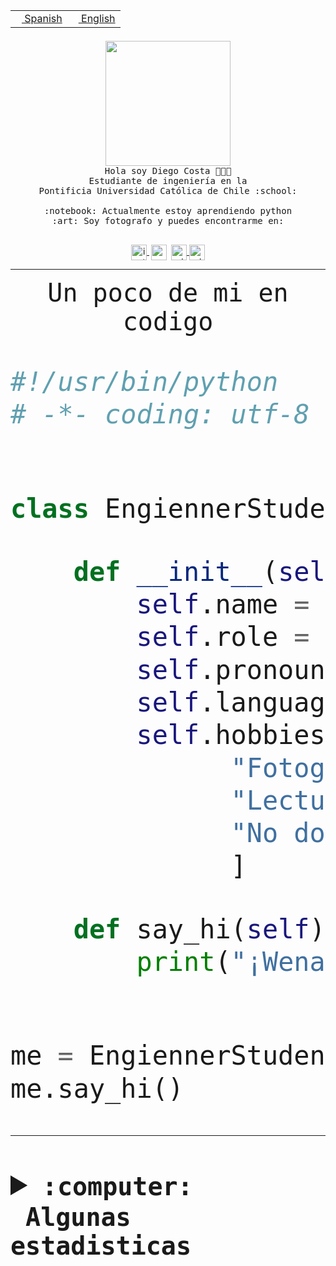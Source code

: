 <table border="0"  align="right">
 <tr><td><a href="README.md"><img src="https://upload.wikimedia.org/wikipedia/commons/thumb/8/89/Bandera_de_Espa%C3%B1a.svg/1200px-Bandera_de_Espa%C3%B1a.svg.png" height="10"> Spanish</a></td>
 <td><a href="README.en.md"><img src="https://upload.wikimedia.org/wikipedia/commons/a/a4/Flag_of_the_United_States.svg" height="10"> English</a></td></tr>
</table><br><br><br>


<p align="center">
  <img src="https://github.com/diegocostares/diegocostares/blob/main/Images/aaa2.gif?raw=true" height="200px" weight="200px">
  <br><samp>
    Hola soy Diego Costa 👨🏻‍💻<br>
    Estudiante de ingeniería en la <br>
    Pontificia Universidad Católica de Chile :school:<br>
  <br>
    :notebook: Actualmente estoy aprendiendo python <br>
    :art: Soy fotografo y puedes encontrarme en: <br>
  <br></samp>
  
</p>

<p align="center">
   <a href="https://instagram.com/diegocosta_no" target="blank">
    <img 
    align="center" src="https://cdn.jsdelivr.net/npm/simple-icons@3.0.1/icons/instagram.svg" alt="instagram" height="25px" width="25px" />
  </a>
  <a style="border: 3px solid; color: white;"href="https://t.me/diegocosta_no" target="blank">
  <img
  align="center" alt="Telegram" width="25px" src="https://icons-for-free.com/iconfiles/png/512/Telegram-1324888767380505522.png" />
</a>
<a href="https://api.whatsapp.com/send?phone=56971897835&text=Hola!" target="blank">
  <img
  align="center" alt="wtsp" width="25px" src="https://img.icons8.com/pastel-glyph/2x/whatsapp--v2.png" />
</a>
<a href="https://www.linkedin.com/in/diego-costa-786249213/" target="blank">
  <img
  align="center" alt="wtsp" width="25px" src="https://img.icons8.com/metro/452/linkedin.png" />
</a>

  </a>
</p>

---


<p align="center"><font size="25"><samp>Un poco de mi en codigo</samp></front></p>


```python
#!/usr/bin/python
# -*- coding: utf-8 -*-


class EngiennerStudent:

    def __init__(self):
        self.name = "Diego Costa"
        self.role = "Estudiante"
        self.pronouns = "he/him"
        self.language_spoken = ["es_CL", "en_US"]
        self.hobbies = [
              "Fotografia",
              "Lectura",
              "No dormir",
              ]

    def say_hi(self):
        print("¡Wena mundo!")


me = EngiennerStudent()
me.say_hi()
```
---
<details>
  <summary><b><samp>:computer: &nbsp;Algunas estadisticas</samp></b></summary>
  <br/></p>

<!--START_SECTION:waka-->
![Code Time](http://img.shields.io/badge/Code%20Time-1%2C080%20hrs%206%20mins-blue)

**Soy nocturno 🦉** 

```text
🌞 Mañana                 52 commits          ░░░░░░░░░░░░░░░░░░░░░░░░░   01.40 % 
🌆 Día                    1205 commits        ████████░░░░░░░░░░░░░░░░░   32.49 % 
🌃 Tarde                  1592 commits        ███████████░░░░░░░░░░░░░░   42.92 % 
🌙 Noche                  860 commits         ██████░░░░░░░░░░░░░░░░░░░   23.19 % 
```
📅 **Soy más productivo los Martes** 

```text
Lunes                    579 commits         ████░░░░░░░░░░░░░░░░░░░░░   15.61 % 
Martes                   654 commits         ████░░░░░░░░░░░░░░░░░░░░░   17.63 % 
Miércoles                461 commits         ███░░░░░░░░░░░░░░░░░░░░░░   12.43 % 
Jueves                   549 commits         ████░░░░░░░░░░░░░░░░░░░░░   14.80 % 
Viernes                  545 commits         ████░░░░░░░░░░░░░░░░░░░░░   14.69 % 
Sábado                   364 commits         ██░░░░░░░░░░░░░░░░░░░░░░░   09.81 % 
Domingo                  557 commits         ████░░░░░░░░░░░░░░░░░░░░░   15.02 % 
```


📊 **Esta semana me dediqué a** 

```text
🐱‍💻 Proyectos: 
latex-templates          1 hr 17 mins        ██████████░░░░░░░░░░░░░░░   42.00 % 
estocasticos             42 mins             ██████░░░░░░░░░░░░░░░░░░░   22.90 % 
repo-stats               26 mins             ████░░░░░░░░░░░░░░░░░░░░░   14.20 % 
proyecto-grupo-31        22 mins             ███░░░░░░░░░░░░░░░░░░░░░░   12.08 % 
2023-1-S4-Grupo2-Backend 10 mins             █░░░░░░░░░░░░░░░░░░░░░░░░   05.47 % 
```


 Last Updated on 26/06/2023 06:29:34 UTC
<!--END_SECTION:waka-->
  
  

<p align="center"> <img src="https://github-readme-stats.vercel.app/api?username=diegocostares&show_icons=true&theme=ayu-mirage" alt="abhisheknaiidu" /></p>
 
</details>
